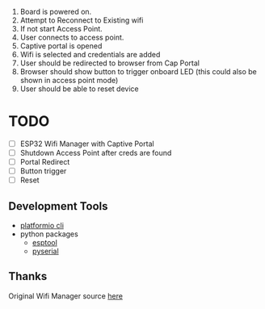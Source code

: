 
1. Board is powered on.
1. Attempt to Reconnect to Existing wifi
1. If not start Access Point.
1. User connects to access point.
1. Captive portal is opened
1. Wifi is selected and credentials are added
1. User should be redirected to browser from Cap Portal
1. Browser should show button to trigger onboard LED (this could also be shown in access point mode)
1. User should be able to reset device

# TODO
* [ ] ESP32 Wifi Manager with Captive Portal
* [ ] Shutdown Access Point after creds are found
* [ ] Portal Redirect
* [ ] Button trigger
* [ ] Reset
 
## Development Tools
* [platformio cli](https://docs.platformio.org/en/latest/core/installation.html#python-package-manager) 
* python packages
  * [esptool](https://github.com/espressif/esptool)
  * [pyserial](https://github.com/pyserial/pyserial)

## Thanks
Original Wifi Manager source [here](https://github.com/tonyp7/esp32-wifi-manager)
